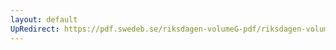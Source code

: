 ```yaml
---
layout: default
UpRedirect: https://pdf.swedeb.se/riksdagen-volumeG-pdf/riksdagen-volumeG-pdf/data/200203/reg_200203/reg_200203_0001.pdf
---
```

